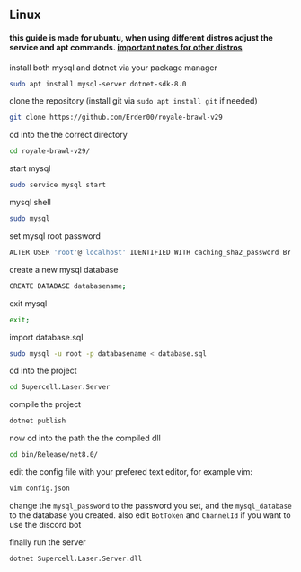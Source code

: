 ## Linux

#### this guide is made for ubuntu, when using different distros adjust the service and apt commands. [important notes for other distros](https://github.com/Erder00/royale-brawl-v29/blob/main/docs/Linux.md#other-distros)

install both mysql and dotnet via your package manager
```bash
sudo apt install mysql-server dotnet-sdk-8.0
```
clone the repository (install git via `sudo apt install git` if needed)
```bash
git clone https://github.com/Erder00/royale-brawl-v29
```
cd into the the correct directory
```bash
cd royale-brawl-v29/
```
start mysql
```bash
sudo service mysql start
```
mysql shell
```bash
sudo mysql
```
set mysql root password
```bash
ALTER USER 'root'@'localhost' IDENTIFIED WITH caching_sha2_password BY 'YOUR_PASSWORD';
```
create a new mysql database
```bash
CREATE DATABASE databasename;
```
exit mysql
```bash
exit;
```
import database.sql
```bash
sudo mysql -u root -p databasename < database.sql
```
cd into the project
```bash
cd Supercell.Laser.Server
```
compile the project
```bash
dotnet publish
```
now cd into the path the the compiled dll
```bash
cd bin/Release/net8.0/
```
edit the config file with your prefered text editor, for example vim:
```bash
vim config.json
```
change the `mysql_password` to the password you set, and the `mysql_database` to the database you created. also edit `BotToken` and `ChannelId` if you want to use the discord bot

finally run the server
```bash
dotnet Supercell.Laser.Server.dll
```
